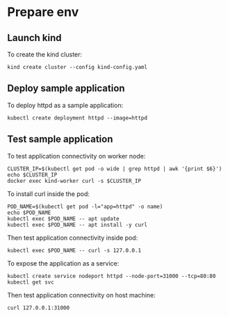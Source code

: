 # Prepare env

## Launch kind

To create the kind cluster:
```
kind create cluster --config kind-config.yaml
```

## Deploy sample application

To deploy httpd as a sample application:
```
kubectl create deployment httpd --image=httpd
```

<!--
---
apiVersion: v1
kind: Deployment
metadata:
  labels:
    app: httpd
  name: httpd
spec:
  containers:
  - image: httpd
    name: httpd
    ports:
    - containerPort: 80

To deploy nginx as a sample application:
kubectl create deployment nginx --image=nginx
-->

## Test sample application

To test application connectivity on worker node:
```
CLUSTER_IP=$(kubectl get pod -o wide | grep httpd | awk '{print $6}')
echo $CLUSTER_IP
docker exec kind-worker curl -s $CLUSTER_IP
```

To install curl inside the pod:
```
POD_NAME=$(kubectl get pod -l="app=httpd" -o name)
echo $POD_NAME
kubectl exec $POD_NAME -- apt update
kubectl exec $POD_NAME -- apt install -y curl
```

Then test application connectivity inside pod:
```
kubectl exec $POD_NAME -- curl -s 127.0.0.1
```

To expose the application as a service:
```
kubectl create service nodeport httpd --node-port=31000 --tcp=80:80
kubectl get svc
```

Then test application connectivity on host machine:
```
curl 127.0.0.1:31000
```
